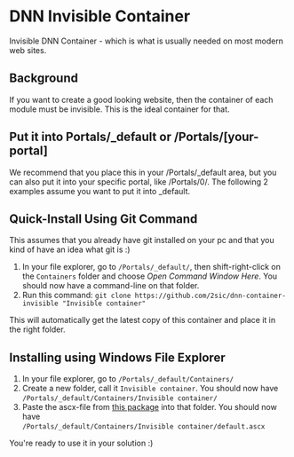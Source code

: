 # DNN Invisible Container
Invisible DNN Container - which is what is usually needed on most modern web sites. 

## Background
If you want to create a good looking website, then the container of each module must be invisible. This is the ideal container for that. 

## Put it into Portals/\_default or /Portals/[your-portal]
We recommend that you place this in your /Portals/\_default area, but you can also put it into your specific portal, like /Portals/0/.
The following 2 examples assume you want to put it into \_default. 

## Quick-Install Using Git Command
This assumes that you already have git installed on your pc and that you kind of have an idea what git is :)

1. In your file explorer, go to `/Portals/_default/`, then shift-right-click on the `Containers` folder and choose _Open Command Window Here_. You should now have a command-line on that folder. 
2. Run this command: `git clone https://github.com/2sic/dnn-container-invisible "Invisible container"`

This will automatically get the latest copy of this container and place it in the right folder.

## Installing using Windows File Explorer

1. In your file explorer, go to `/Portals/_default/Containers/`
2. Create a new folder, call it `Invisible container`. You should now have  
`/Portals/_default/Containers/Invisible container/`
3. Paste the ascx-file from [this package](https://github.com/2sic/dnn-container-invisible/archive/master.zip) into that folder. You should now have  
`/Portals/_default/Containers/Invisible container/default.ascx`

You're ready to use it in your solution :)

